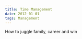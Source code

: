 ```yaml
---
title: Time Management
date: 2012-01-01
tags: Management
---
```


How to juggle family, career and win

